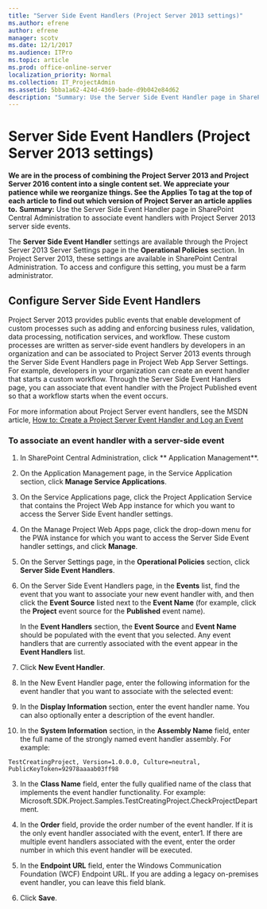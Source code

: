 ```yaml
---
title: "Server Side Event Handlers (Project Server 2013 settings)"
ms.author: efrene
author: efrene
manager: scotv
ms.date: 12/1/2017
ms.audience: ITPro
ms.topic: article
ms.prod: office-online-server
localization_priority: Normal
ms.collection: IT_ProjectAdmin
ms.assetid: 5bba1a62-424d-4369-bade-d9b042e84d62
description: "Summary: Use the Server Side Event Handler page in SharePoint Central Administration to associate event handlers with Project Server 2013 server side events."
---
```


# Server Side Event Handlers (Project Server 2013 settings)
 **We are in the process of combining the Project Server 2013 and Project Server 2016 content into a single content set. We appreciate your patience while we reorganize things. See the Applies To tag at the top of each article to find out which version of Project Server an article applies to.**
 **Summary:** Use the Server Side Event Handler page in SharePoint Central Administration to associate event handlers with Project Server 2013 server side events.
  
The **Server Side Event Handler** settings are available through the Project Server 2013 Server Settings page in the **Operational Policies** section. In Project Server 2013, these settings are available in SharePoint Central Administration. To access and configure this setting, you must be a farm administrator.
  
## Configure Server Side Event Handlers

Project Server 2013 provides public events that enable development of custom processes such as adding and enforcing business rules, validation, data processing, notification services, and workflow. These custom processes are written as server-side event handlers by developers in an organization and can be associated to Project Server 2013 events through the Server Side Event Handlers page in Project Web App Server Settings. For example, developers in your organization can create an event handler that starts a custom workflow. Through the Server Side Event Handlers page, you can associate that event handler with the Project Published event so that a workflow starts when the event occurs.
  
For more information about Project Server event handlers, see the MSDN article, [How to: Create a Project Server Event Handler and Log an Event](https://msdn.microsoft.com/en-us/library/gg615466.aspx)
  
### To associate an event handler with a server-side event

1. In SharePoint Central Administration, click ** Application Management**.
    
2. On the Application Management page, in the Service Application section, click **Manage Service Applications**.
    
3. On the Service Applications page, click the Project Application Service that contains the Project Web App instance for which you want to access the Server Side Event handler settings.
    
4. On the Manage Project Web Apps page, click the drop-down menu for the PWA instance for which you want to access the Server Side Event handler settings, and click **Manage**.
    
5. On the Server Settings page, in the **Operational Policies** section, click **Server Side Event Handlers**.
    
6. On the Server Side Event Handlers page, in the **Events** list, find the event that you want to associate your new event handler with, and then click the **Event Source** listed next to the **Event Name** (for example, click the **Project** event source for the **Published** event name).
    
    In the **Event Handlers** section, the **Event Source** and **Event Name** should be populated with the event that you selected. Any event handlers that are currently associated with the event appear in the **Event Handlers** list.
    
7. Click **New Event Handler**. 
    
8. In the New Event Handler page, enter the following information for the event handler that you want to associate with the selected event:
    
1. In the **Display Information** section, enter the event handler name. You can also optionally enter a description of the event handler.
    
2. In the **System Information** section, in the **Assembly Name** field, enter the full name of the strongly named event handler assembly. For example:
    
  ```
  TestCreatingProject, Version=1.0.0.0, Culture=neutral, PublicKeyToken=92978aaaab03ff98

  ```

3. In the **Class Name** field, enter the fully qualified name of the class that implements the event handler functionality. For example: Microsoft.SDK.Project.Samples.TestCreatingProject.CheckProjectDepartment.
    
4. In the **Order** field, provide the order number of the event handler. If it is the only event handler associated with the event, enter1. If there are multiple event handlers associated with the event, enter the order number in which this event handler will be executed. 
    
9. In the **Endpoint URL** field, enter the Windows Communication Foundation (WCF) Endpoint URL. If you are adding a legacy on-premises event handler, you can leave this field blank.
    
10. Click **Save**.
    

